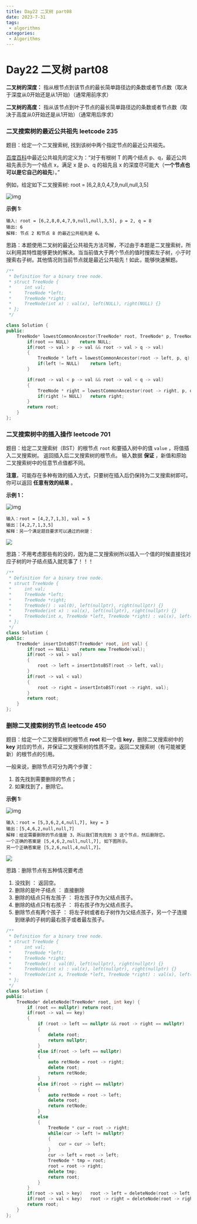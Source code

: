 ```yaml
---
title: Day22 二叉树 part08
date: 2023-7-31
tags:
 - algorithms
categories:
 - Algorithms
---
```

#  Day22 二叉树 part08

**二叉树的深度：** 指从根节点到该节点的最长简单路径边的条数或者节点数（取决于深度从0开始还是从1开始）（通常用前序求）

**二叉树的高度：** 指从该节点到叶子节点的最长简单路径边的条数或者节点数（取决于高度从0开始还是从1开始）（通常用后序求）

### 二叉搜索树的最近公共祖先 leetcode 235

题目：给定一个二叉搜索树, 找到该树中两个指定节点的最近公共祖先。

[百度百科](https://baike.baidu.com/item/最近公共祖先/8918834?fr=aladdin)中最近公共祖先的定义为：“对于有根树 T 的两个结点 p、q，最近公共祖先表示为一个结点 x，满足 x 是 p、q 的祖先且 x 的深度尽可能大（**一个节点也可以是它自己的祖先**）。”

例如，给定如下二叉搜索树: root = [6,2,8,0,4,7,9,null,null,3,5]

![img](https://assets.leetcode-cn.com/aliyun-lc-upload/uploads/2018/12/14/binarysearchtree_improved.png)

 

**示例 1:**

```
输入: root = [6,2,8,0,4,7,9,null,null,3,5], p = 2, q = 8
输出: 6 
解释: 节点 2 和节点 8 的最近公共祖先是 6。
```

思路：本题使用二叉树的最近公共祖先方法可解，不过由于本题是二叉搜索树，所以利用其特性能够更快的解决。当当前值大于两个节点的值时搜索左子树，小于时搜索右子树。其他情况则当前节点就是最近公共祖先！如此，能够快速解题。

```C++
/**
 * Definition for a binary tree node.
 * struct TreeNode {
 *     int val;
 *     TreeNode *left;
 *     TreeNode *right;
 *     TreeNode(int x) : val(x), left(NULL), right(NULL) {}
 * };
 */

class Solution {
public:
    TreeNode* lowestCommonAncestor(TreeNode* root, TreeNode* p, TreeNode* q) {
        if(root == NULL)    return NULL;
        if(root -> val > p -> val && root -> val > q -> val)
        {
            TreeNode * left = lowestCommonAncestor(root -> left, p, q);
            if(left != NULL)    return left;
        }

        if(root -> val < p -> val && root -> val < q -> val)
        {
            TreeNode * right = lowestCommonAncestor(root -> right, p, q);
            if(right != NULL)   return right;
        }
        return root;
    }
};
```

### **二叉搜索树中的插入操作**  leetcode 701

题目：给定二叉搜索树（BST）的根节点 `root` 和要插入树中的值 `value` ，将值插入二叉搜索树。 返回插入后二叉搜索树的根节点。 输入数据 **保证** ，新值和原始二叉搜索树中的任意节点值都不同。

**注意**，可能存在多种有效的插入方式，只要树在插入后仍保持为二叉搜索树即可。 你可以返回 **任意有效的结果** 。

**示例 1：**

![img](https://assets.leetcode.com/uploads/2020/10/05/insertbst.jpg)

```
输入：root = [4,2,7,1,3], val = 5
输出：[4,2,7,1,3,5]
解释：另一个满足题目要求可以通过的树是：
```

![](https://assets.leetcode.com/uploads/2020/10/05/bst.jpg)

思路：不用考虑那些有的没的，因为是二叉搜索树所以插入一个值的时候直接找对应子树的叶子结点插入就完事了！！！

```C++
/**
 * Definition for a binary tree node.
 * struct TreeNode {
 *     int val;
 *     TreeNode *left;
 *     TreeNode *right;
 *     TreeNode() : val(0), left(nullptr), right(nullptr) {}
 *     TreeNode(int x) : val(x), left(nullptr), right(nullptr) {}
 *     TreeNode(int x, TreeNode *left, TreeNode *right) : val(x), left(left), right(right) {}
 * };
 */
class Solution {
public:
    TreeNode* insertIntoBST(TreeNode* root, int val) {
        if(root == NULL)    return new TreeNode(val);
        if(root -> val > val)
        {
            root -> left = insertIntoBST(root -> left, val);
        }
        if(root -> val < val)
        {
            root -> right = insertIntoBST(root -> right, val);
        }
        return root;
    }
};
```

### 删除二叉搜索树的节点 leetcode 450

题目：给定一个二叉搜索树的根节点 **root** 和一个值 **key**，删除二叉搜索树中的 **key** 对应的节点，并保证二叉搜索树的性质不变。返回二叉搜索树（有可能被更新）的根节点的引用。

一般来说，删除节点可分为两个步骤：

1. 首先找到需要删除的节点；
2. 如果找到了，删除它。

 

**示例 1:**

![img](https://assets.leetcode.com/uploads/2020/09/04/del_node_1.jpg)

```
输入：root = [5,3,6,2,4,null,7], key = 3
输出：[5,4,6,2,null,null,7]
解释：给定需要删除的节点值是 3，所以我们首先找到 3 这个节点，然后删除它。
一个正确的答案是 [5,4,6,2,null,null,7], 如下图所示。
另一个正确答案是 [5,2,6,null,4,null,7]。
```

![](https://assets.leetcode.com/uploads/2020/09/04/del_node_supp.jpg)

思路：删除节点有五种情况要考虑

1. 没找到 ： 返回空。
2. 删除的是叶子结点 ： 直接删除
3. 删除的结点只有左孩子 ： 将左孩子作为父结点孩子。
4. 删除的结点只有右孩子 ： 将右孩子作为父结点孩子。
5. 删除节点有两个孩子 ： 将左子树或者右子树作为父结点孩子，另一个子连接到继承的子树的最右孩子或者最左孩子。

```c++
/**
 * Definition for a binary tree node.
 * struct TreeNode {
 *     int val;
 *     TreeNode *left;
 *     TreeNode *right;
 *     TreeNode() : val(0), left(nullptr), right(nullptr) {}
 *     TreeNode(int x) : val(x), left(nullptr), right(nullptr) {}
 *     TreeNode(int x, TreeNode *left, TreeNode *right) : val(x), left(left), right(right) {}
 * };
 */
class Solution {
public:
    TreeNode* deleteNode(TreeNode* root, int key) {
        if (root == nullptr) return root;
        if(root -> val == key)
        {
            if (root -> left == nullptr && root -> right == nullptr)
            {
                delete root;
                return nullptr;
            }
            else if(root -> left == nullptr)
            {
                auto retNode = root -> right;
                delete root;
                return retNode;
            }
            else if(root -> right == nullptr)
            {
                auto retNode = root -> left;
                delete root;
                return retNode;
            }
            else
            {
                TreeNode * cur = root -> right;
                while(cur -> left != nullptr)
                {
                    cur = cur -> left;
                }
                cur -> left = root -> left;
                TreeNode * tmp = root;
                root = root -> right;
                delete tmp;
                return root;
            }
        }
        if(root -> val > key)   root -> left = deleteNode(root -> left, key);
        if(root -> val < key)   root -> right = deleteNode(root -> right, key);
        return root;
    }
};
```

